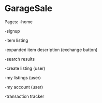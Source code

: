 # GarageSale

Pages:
  -home
  
  -signup
  
  -item listing 
  
  -expanded item description (exchange button)
  
  -search results
  
  -create listing (user)
  
  -my listings (user)
  
  -my account (user)
  
  -transaction tracker
  
  
  

